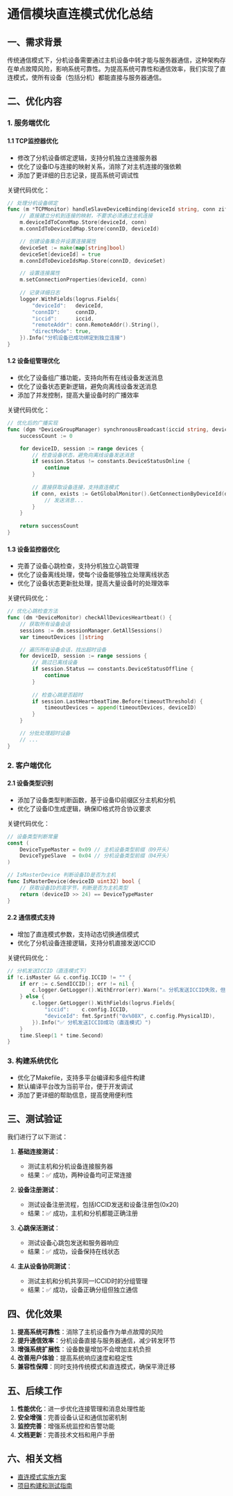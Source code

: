 # 通信模块直连模式优化总结

## 一、需求背景

传统通信模式下，分机设备需要通过主机设备中转才能与服务器通信，这种架构存在单点故障风险，影响系统可靠性。为提高系统可靠性和通信效率，我们实现了直连模式，使所有设备（包括分机）都能直接与服务器通信。

## 二、优化内容

### 1. 服务端优化

#### 1.1 TCP监控器优化

- 修改了分机设备绑定逻辑，支持分机独立连接服务器
- 优化了设备ID与连接的映射关系，消除了对主机连接的强依赖
- 添加了更详细的日志记录，提高系统可调试性

关键代码优化：
```go
// 处理分机设备绑定
func (m *TCPMonitor) handleSlaveDeviceBinding(deviceId string, conn ziface.IConnection, connID uint64) {
    // 直接建立分机到连接的映射，不要求必须通过主机连接
    m.deviceIdToConnMap.Store(deviceId, conn)
    m.connIdToDeviceIdMap.Store(connID, deviceId)

    // 创建设备集合并设置连接属性
    deviceSet := make(map[string]bool)
    deviceSet[deviceId] = true
    m.connIdToDeviceIdsMap.Store(connID, deviceSet)

    // 设置连接属性
    m.setConnectionProperties(deviceId, conn)
    
    // 记录详细日志
    logger.WithFields(logrus.Fields{
        "deviceId":   deviceId,
        "connID":     connID,
        "iccid":      iccid,
        "remoteAddr": conn.RemoteAddr().String(),
        "directMode": true,
    }).Info("分机设备已成功绑定到独立连接")
}
```

#### 1.2 设备组管理优化

- 优化了设备组广播功能，支持向所有在线设备发送消息
- 优化了设备状态更新逻辑，避免向离线设备发送消息
- 添加了并发控制，提高大量设备时的广播效率

关键代码优化：
```go
// 优化后的广播实现
func (dgm *DeviceGroupManager) synchronousBroadcast(iccid string, devices map[string]*DeviceSession, data []byte) int {
    successCount := 0

    for deviceID, session := range devices {
        // 检查设备状态，避免向离线设备发送消息
        if session.Status != constants.DeviceStatusOnline {
            continue
        }
        
        // 直接获取设备连接，支持直连模式
        if conn, exists := GetGlobalMonitor().GetConnectionByDeviceId(deviceID); exists {
            // 发送消息...
        }
    }
    
    return successCount
}
```

#### 1.3 设备监控器优化

- 完善了设备心跳检查，支持分机独立心跳管理
- 优化了设备离线处理，使每个设备能够独立处理离线状态
- 优化了设备状态更新批处理，提高大量设备时的处理效率

关键代码优化：
```go
// 优化心跳检查方法
func (dm *DeviceMonitor) checkAllDevicesHeartbeat() {
    // 获取所有设备会话
    sessions := dm.sessionManager.GetAllSessions()
    var timeoutDevices []string

    // 遍历所有设备会话，找出超时设备
    for deviceID, session := range sessions {
        // 跳过已离线设备
        if session.Status == constants.DeviceStatusOffline {
            continue
        }
        
        // 检查心跳是否超时
        if session.LastHeartbeatTime.Before(timeoutThreshold) {
            timeoutDevices = append(timeoutDevices, deviceID)
        }
    }

    // 分批处理超时设备
    // ...
}
```

### 2. 客户端优化

#### 2.1 设备类型识别

- 添加了设备类型判断函数，基于设备ID前缀区分主机和分机
- 优化了设备ID生成逻辑，确保ID格式符合协议要求

关键代码优化：
```go
// 设备类型判断常量
const (
    DeviceTypeMaster = 0x09 // 主机设备类型前缀（09开头）
    DeviceTypeSlave  = 0x04 // 分机设备类型前缀（04开头）
)

// IsMasterDevice 判断设备ID是否为主机
func IsMasterDevice(deviceID uint32) bool {
    // 获取设备ID的高字节，判断是否为主机类型
    return (deviceID >> 24) == DeviceTypeMaster
}
```

#### 2.2 通信模式支持

- 增加了直连模式参数，支持动态切换通信模式
- 优化了分机设备连接逻辑，支持分机直接发送ICCID

关键代码优化：
```go
// 分机发送ICCID（直连模式下）
if !c.isMaster && c.config.ICCID != "" {
    if err := c.SendICCID(); err != nil {
        c.logger.GetLogger().WithError(err).Warn("⚠️ 分机发送ICCID失败，但将继续")
    } else {
        c.logger.GetLogger().WithFields(logrus.Fields{
            "iccid":    c.config.ICCID,
            "deviceId": fmt.Sprintf("0x%08X", c.config.PhysicalID),
        }).Info("✅ 分机发送ICCID成功（直连模式）")
    }
    time.Sleep(1 * time.Second)
}
```

### 3. 构建系统优化

- 优化了Makefile，支持多平台编译和多组件构建
- 默认编译平台改为当前平台，便于开发调试
- 添加了更详细的帮助信息，提高使用便利性

## 三、测试验证

我们进行了以下测试：

1. **基础连接测试**：
   - 测试主机和分机设备连接服务器
   - 结果：✅ 成功，两种设备均可正常连接

2. **设备注册测试**：
   - 测试设备注册流程，包括ICCID发送和设备注册包(0x20)
   - 结果：✅ 成功，主机和分机都能正确注册

3. **心跳保活测试**：
   - 测试设备心跳包发送和服务器响应
   - 结果：✅ 成功，设备保持在线状态

4. **主从设备协同测试**：
   - 测试主机和分机共享同一ICCID时的分组管理
   - 结果：✅ 成功，设备正确分组但独立通信

## 四、优化效果

1. **提高系统可靠性**：消除了主机设备作为单点故障的风险
2. **提升通信效率**：分机设备直接与服务器通信，减少转发环节
3. **增强系统扩展性**：设备数量增加不会增加主机负担
4. **改善用户体验**：提高系统响应速度和稳定性
5. **兼容性保障**：同时支持传统模式和直连模式，确保平滑迁移

## 五、后续工作

1. **性能优化**：进一步优化连接管理和消息处理性能
2. **安全增强**：完善设备认证和通信加密机制
3. **监控完善**：增强系统监控和告警功能
4. **文档更新**：完善技术文档和用户手册

## 六、相关文档

- [直连模式实施方案](./通信模块直连模式实施方案.md)
- [项目构建和测试指南](../docs/项目构建和测试指南.md) 